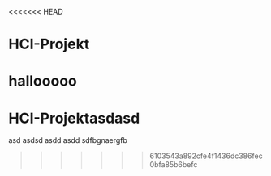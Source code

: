 <<<<<<< HEAD
# HCI-Projekt

hallooooo
=======
# HCI-Projektasdasd
asd
asdsd
asdd
asdd
sdfbgnaergfb
>>>>>>> 6103543a892cfe4f1436dc386fec0bfa85b6befc
